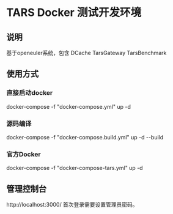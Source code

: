 # TARS Docker 测试开发环境

## 说明
基于openeuler系统，包含 DCache TarsGateway TarsBenchmark
## 使用方式
### 直接启动docker
docker-compose -f "docker-compose.yml" up -d
### 源码编译
docker-compose -f "docker-compose.build.yml" up -d --build
### 官方Docker
docker-compose -f "docker-compose-tars.yml" up -d
## 管理控制台
http://localhost:3000/ 首次登录需要设置管理员密码。